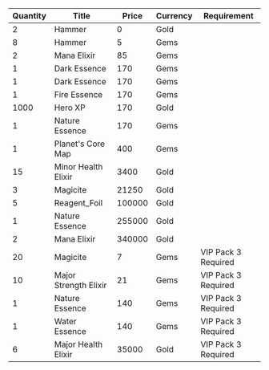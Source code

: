 | Quantity | Title | Price | Currency |  Requirement |
| -------- | ----- | ----- | -------- |  ----------- |
| 2 | Hammer | 0 | Gold |  |
| 8 | Hammer | 5 | Gems |  |
| 2 | Mana Elixir | 85 | Gems |  |
| 1 | Dark Essence | 170 | Gems |  |
| 1 | Dark Essence | 170 | Gems |  |
| 1 | Fire Essence | 170 | Gems |  |
| 1000 | Hero XP | 170 | Gold |  |
| 1 | Nature Essence | 170 | Gems |  |
| 1 | Planet's Core Map | 400 | Gems |  |
| 15 | Minor Health Elixir | 3400 | Gold |  |
| 3 | Magicite | 21250 | Gold |  |
| 5 | Reagent_Foil | 100000 | Gold |  |
| 1 | Nature Essence | 255000 | Gold |  |
| 2 | Mana Elixir | 340000 | Gold |  |
| 20 | Magicite | 7 | Gems | VIP Pack 3 Required |
| 10 | Major Strength Elixir | 21 | Gems | VIP Pack 3 Required |
| 1 | Nature Essence | 140 | Gems | VIP Pack 3 Required |
| 1 | Water Essence | 140 | Gems | VIP Pack 3 Required |
| 6 | Major Health Elixir | 35000 | Gold | VIP Pack 3 Required |
